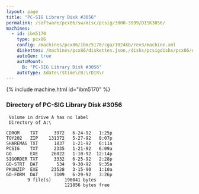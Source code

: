```yaml
---
layout: page
title: "PC-SIG Library Disk #3056"
permalink: /software/pcx86/sw/misc/pcsig/3000-3999/DISK3056/
machines:
  - id: ibm5170
    type: pcx86
    config: /machines/pcx86/ibm/5170/cga/1024kb/rev3/machine.xml
    diskettes: /machines/pcx86/diskettes.json,/disks/pcsigdisks/pcx86/diskettes.json
    autoGen: true
    autoMount:
      B: "PC-SIG Library Disk #3056"
    autoType: $date\r$time\rB:\rDIR\r
---
```


{% include machine.html id="ibm5170" %}

### Directory of PC-SIG Library Disk #3056

     Volume in drive A has no label
     Directory of A:\

    CDROM    TXT      3972   6-24-92   1:25p
    TOY202   ZIP    131372   5-27-92   8:07p
    SHAREMAG TXT      1837   1-21-92   6:11a
    PCSIG    TXT      2335   1-21-92   6:09a
    GO       EXE     26022   1-10-92  12:14p
    SIGORDER TXT      3332   6-25-92   2:28p
    GO-STRT  DAT       534   9-30-92   9:35a
    PKUNZIP  EXE     23528   3-15-90   1:10a
    GO-FORM  DAT      3109   6-29-92   3:26p
            9 file(s)     196041 bytes
                          121856 bytes free
